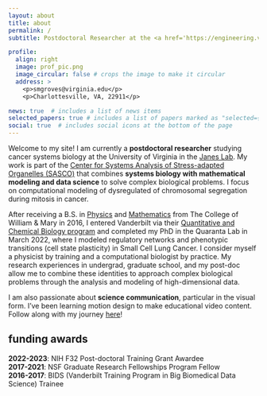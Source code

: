 ```yaml
---
layout: about
title: about
permalink: /
subtitle: Postdoctoral Researcher at the <a href='https://engineering.virginia.edu/departments/biomedical-engineering'>University of Virginia</a>. Computational Biologist. Data Scientist. Multimedia Science Communicator.

profile:
  align: right
  image: prof_pic.png
  image_circular: false # crops the image to make it circular
  address: >
    <p>smgroves@virginia.edu</p>
    <p>Charlottesville, VA, 22911</p>

news: true  # includes a list of news items
selected_papers: true # includes a list of papers marked as "selected={true}"
social: true  # includes social icons at the bottom of the page
---
```


Welcome to my site! I am currently a **postdoctoral researcher** studying cancer systems biology at the University of Virginia in the <a href="https://systemsbioe.org/">Janes Lab</a>. My work is part of the <a href="https://sasco.virginia.edu/">Center for Systems Analysis of Stress-adapted Organelles (SASCO)</a> that combines **systems biology with mathematical modeling and data science** to solve complex biological problems. I focus on computational modeling of dysregulated of chromosomal segregation during mitosis in cancer.

After receiving a B.S. in <a href="https://www.wm.edu/as/physics/">Physics</a> and <a href="https://www.wm.edu/as/mathematics/">Mathematics</a> from The College of William & Mary in 2016, I entered Vanderbilt via their <a href="https://medschool.vanderbilt.edu/qcb/">Quantitative and Chemical Biology program</a> and completed my PhD in the Quaranta Lab in March 2022, where I modeled regulatory networks and phenotypic transitions (cell state plasticity) in Small Cell Lung Cancer. I consider myself a physicist by training and a computational biologist by practice. My research experiences in undergrad, graduate school, and my post-doc allow me to combine these identities to approach complex biological problems through the analysis and modeling of high-dimensional data. 

I am also passionate about **science communication**, particular in the visual form. I’ve been learning motion design to make educational video content. Follow along with my journey <a href="https://smgroves.github.io/blog/tag/visual">here</a>!



## funding awards
<b>2022-2023</b>: NIH F32 Post-doctoral Training Grant Awardee \
<b>2017-2021</b>:  NSF Graduate Research Fellowships Program Fellow \
<b>2016-2017</b>: BIDS (Vanderbilt Training Program in Big Biomedical Data Science) Trainee 
